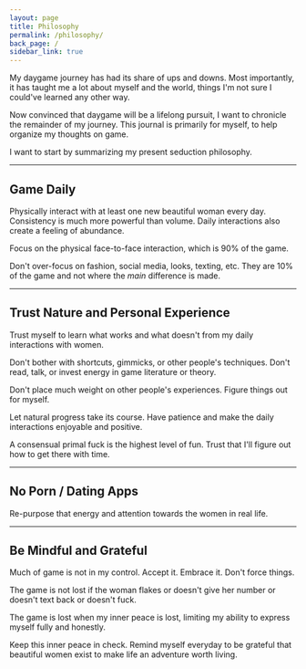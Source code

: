 ```yaml
---
layout: page
title: Philosophy
permalink: /philosophy/
back_page: /
sidebar_link: true
---
```


My daygame journey has had its share of ups and downs. Most importantly, it has taught me a lot about myself and the world, things I'm not sure I could've learned any other way.

Now convinced that daygame will be a lifelong pursuit, I want to chronicle the remainder of my journey. This journal is primarily for myself, to help organize  my thoughts on game.

I want to start by summarizing my present seduction philosophy.

---

## Game Daily

Physically interact with at least one new beautiful woman every day. Consistency is much more powerful than volume. Daily interactions also create a feeling of abundance.

Focus on the physical face-to-face interaction, which is 90% of the game. 

Don't over-focus on fashion, social media, looks, texting, etc. They are 10% of the game and not where the _main_ difference is made.

---

## Trust Nature and Personal Experience

Trust myself to learn what works and what doesn't from my daily interactions with women.

Don't bother with shortcuts, gimmicks, or other people's techniques. Don't read, talk, or invest energy in game literature or theory.

Don't place much weight on other people's experiences. Figure things out for myself.

Let natural progress take its course. Have patience and make the daily interactions enjoyable and positive.

A consensual primal fuck is the highest level of fun. Trust that I'll figure out how to get there with time.

---

## No Porn / Dating Apps

Re-purpose that energy and attention towards the women in real life.

---

## Be Mindful and Grateful

Much of game is not in my control. Accept it. Embrace it. Don't force things.

The game is not lost if the woman flakes or doesn't give her number or doesn't text back or doesn't fuck.

The game is lost when my inner peace is lost, limiting my ability to express myself fully and honestly.

Keep this inner peace in check. Remind myself everyday to be grateful that beautiful women exist to make life an adventure worth living.
